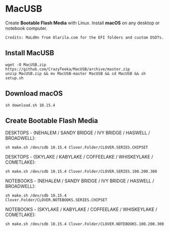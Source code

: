 # MacUSB
Create **Bootable Flash Media** with Linux. Install **macOS** on any desktop or notebook computer.
```
Credits: MaLd0n from Olarila.com for the EFI folders and custom DSDTs.
```

## Install MacUSB
```
wget -O MacUSB.zip https://github.com/CrazyTeeka/MacUSB/archive/master.zip
unzip MacUSB.zip && mv MacUSB-master MacUSB && cd MacUSB && sh setup.sh
```

## Download macOS
```
sh download.sh 10.15.4
```

## Create Bootable Flash Media
DESKTOPS - (NEHALEM / SANDY BRIDGE / IVY BRIDGE / HASWELL / BROADWELL):
```
sh make.sh /dev/sdb 10.15.4 Clover.Folder/CLOVER.SERIES.CHIPSET
```
DESKTOPS - (SKYLAKE / KABYLAKE / COFFEELAKE / WHISKEYLAKE / COMETLAKE):
```
sh make.sh /dev/sdb 10.15.4 Clover.Folder/CLOVER.SERIES.100.200.300
```
NOTEBOOKS - (NEHALEM / SANDY BRIDGE / IVY BRIDGE / HASWELL / BROADWELL):
```
sh make.sh /dev/sdb 10.15.4 Clover.Folder/CLOVER.NOTEBOOKS.SERIES.CHIPSET
```
NOTEBOOKS - (SKYLAKE / KABYLAKE / COFFEELAKE / WHISKEYLAKE / COMETLAKE):
```
sh make.sh /dev/sdb 10.15.4 Clover.Folder/CLOVER.NOTEBOOKS.100.200.300
```
